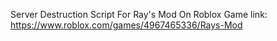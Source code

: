Server Destruction Script For Ray's Mod On Roblox 
Game link: https://www.roblox.com/games/4967465336/Rays-Mod
